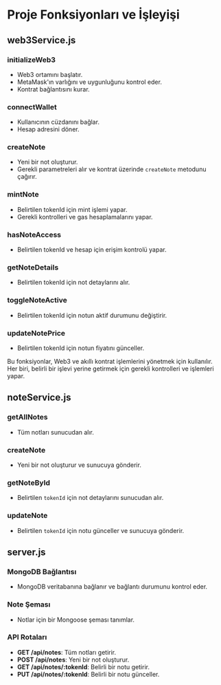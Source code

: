 # Proje Fonksiyonları ve İşleyişi

## web3Service.js

### initializeWeb3
- Web3 ortamını başlatır.
- MetaMask'ın varlığını ve uygunluğunu kontrol eder.
- Kontrat bağlantısını kurar.

### connectWallet
- Kullanıcının cüzdanını bağlar.
- Hesap adresini döner.

### createNote
- Yeni bir not oluşturur.
- Gerekli parametreleri alır ve kontrat üzerinde `createNote` metodunu çağırır.

### mintNote
- Belirtilen tokenId için mint işlemi yapar.
- Gerekli kontrolleri ve gas hesaplamalarını yapar.

### hasNoteAccess
- Belirtilen tokenId ve hesap için erişim kontrolü yapar.

### getNoteDetails
- Belirtilen tokenId için not detaylarını alır.

### toggleNoteActive
- Belirtilen tokenId için notun aktif durumunu değiştirir.

### updateNotePrice
- Belirtilen tokenId için notun fiyatını günceller.

Bu fonksiyonlar, Web3 ve akıllı kontrat işlemlerini yönetmek için kullanılır. Her biri, belirli bir işlevi yerine getirmek için gerekli kontrolleri ve işlemleri yapar. 

## noteService.js

### getAllNotes
- Tüm notları sunucudan alır.

### createNote
- Yeni bir not oluşturur ve sunucuya gönderir.

### getNoteById
- Belirtilen `tokenId` için not detaylarını sunucudan alır.

### updateNote
- Belirtilen `tokenId` için notu günceller ve sunucuya gönderir.

## server.js

### MongoDB Bağlantısı
- MongoDB veritabanına bağlanır ve bağlantı durumunu kontrol eder.

### Note Şeması
- Notlar için bir Mongoose şeması tanımlar.

### API Rotaları
- **GET /api/notes**: Tüm notları getirir.
- **POST /api/notes**: Yeni bir not oluşturur.
- **GET /api/notes/:tokenId**: Belirli bir notu getirir.
- **PUT /api/notes/:tokenId**: Belirli bir notu günceller. 